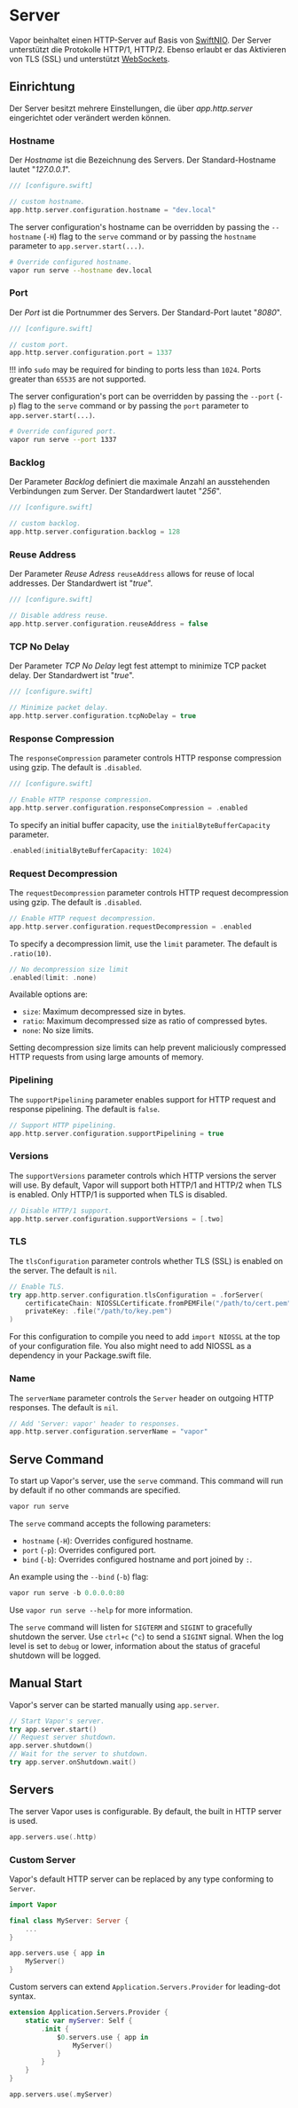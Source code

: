 # Server

Vapor beinhaltet einen HTTP-Server auf Basis von [SwiftNIO](https://github.com/apple/swift-nio). Der Server unterstützt die Protokolle HTTP/1, HTTP/2. Ebenso erlaubt er das Aktivieren von TLS (SSL) und unterstützt [WebSockets](websockets.md).

## Einrichtung

Der Server besitzt mehrere Einstellungen, die über _app.http.server_ eingerichtet oder verändert werden können.

### Hostname

Der _Hostname_ ist die Bezeichnung des Servers. Der Standard-Hostname lautet "_127.0.0.1_".

```swift
/// [configure.swift]

// custom hostname.
app.http.server.configuration.hostname = "dev.local"
```

The server configuration's hostname can be overridden by passing the `--hostname` (`-H`) flag to the `serve` command or by passing the `hostname` parameter to `app.server.start(...)`. 

```sh
# Override configured hostname.
vapor run serve --hostname dev.local
```

### Port

Der _Port_ ist die Portnummer des Servers. Der Standard-Port lautet "_8080_". 

```swift
/// [configure.swift]

// custom port.
app.http.server.configuration.port = 1337
```

!!! info
	`sudo` may be required for binding to ports less than `1024`. Ports greater than `65535` are not supported. 


The server configuration's port can be overridden by passing the `--port` (`-p`) flag to the `serve` command or by passing the `port` parameter to `app.server.start(...)`. 

```sh
# Override configured port.
vapor run serve --port 1337
```

### Backlog

Der Parameter _Backlog_ definiert die maximale Anzahl an ausstehenden Verbindungen zum Server. Der Standardwert lautet "_256_".

```swift
/// [configure.swift]

// custom backlog.
app.http.server.configuration.backlog = 128
```

### Reuse Address

Der Parameter _Reuse Adress_ `reuseAddress` allows for reuse of local addresses. Der Standardwert ist "_true_".

```swift
/// [configure.swift]

// Disable address reuse.
app.http.server.configuration.reuseAddress = false
```

### TCP No Delay

Der Parameter _TCP No Delay_ legt fest attempt to minimize TCP packet delay. Der Standardwert ist "_true_". 

```swift
/// [configure.swift]

// Minimize packet delay.
app.http.server.configuration.tcpNoDelay = true
```

### Response Compression

The `responseCompression` parameter controls HTTP response compression using gzip. The default is `.disabled`.

```swift
/// [configure.swift]

// Enable HTTP response compression.
app.http.server.configuration.responseCompression = .enabled
```

To specify an initial buffer capacity, use the `initialByteBufferCapacity` parameter.

```swift
.enabled(initialByteBufferCapacity: 1024)
```

### Request Decompression

The `requestDecompression` parameter controls HTTP request decompression using gzip. The default is `.disabled`.

```swift
// Enable HTTP request decompression.
app.http.server.configuration.requestDecompression = .enabled
```

To specify a decompression limit, use the `limit` parameter. The default is `.ratio(10)`.

```swift
// No decompression size limit
.enabled(limit: .none)
```

Available options are:

- `size`: Maximum decompressed size in bytes.
- `ratio`: Maximum decompressed size as ratio of compressed bytes.
- `none`: No size limits.

Setting decompression size limits can help prevent maliciously compressed HTTP requests from using large amounts of memory.

### Pipelining

The `supportPipelining` parameter enables support for HTTP request and response pipelining. The default is `false`. 

```swift
// Support HTTP pipelining.
app.http.server.configuration.supportPipelining = true
```

### Versions

The `supportVersions` parameter controls which HTTP versions the server will use. By default, Vapor will support both HTTP/1 and HTTP/2 when TLS is enabled. Only HTTP/1 is supported when TLS is disabled. 

```swift
// Disable HTTP/1 support.
app.http.server.configuration.supportVersions = [.two]
```

### TLS

The `tlsConfiguration` parameter controls whether TLS (SSL) is enabled on the server. The default is `nil`. 

```swift
// Enable TLS.
try app.http.server.configuration.tlsConfiguration = .forServer(
    certificateChain: NIOSSLCertificate.fromPEMFile("/path/to/cert.pem").map { .certificate($0) },
    privateKey: .file("/path/to/key.pem")
)
```

For this configuration to compile you need to add `import NIOSSL` at the top of your configuration file. You also might need to add NIOSSL as a dependency in your Package.swift file.

### Name

The `serverName` parameter controls the `Server` header on outgoing HTTP responses. The default is `nil`.

```swift
// Add 'Server: vapor' header to responses.
app.http.server.configuration.serverName = "vapor"
```

## Serve Command

To start up Vapor's server, use the `serve` command. This command will run by default if no other commands are specified. 

```swift
vapor run serve
```

The `serve` command accepts the following parameters:

- `hostname` (`-H`): Overrides configured hostname.
- `port` (`-p`): Overrides configured port.
- `bind` (`-b`): Overrides configured hostname and port joined by `:`. 

An example using the `--bind` (`-b`) flag:

```swift
vapor run serve -b 0.0.0.0:80
```

Use `vapor run serve --help` for more information.

The `serve` command will listen for `SIGTERM` and `SIGINT` to gracefully shutdown the server. Use `ctrl+c` (`^c`) to send a `SIGINT` signal. When the log level is set to `debug` or lower, information about the status of graceful shutdown will be logged.

## Manual Start

Vapor's server can be started manually using `app.server`.

```swift
// Start Vapor's server.
try app.server.start()
// Request server shutdown.
app.server.shutdown()
// Wait for the server to shutdown.
try app.server.onShutdown.wait()
```

## Servers

The server Vapor uses is configurable. By default, the built in HTTP server is used.

```swift
app.servers.use(.http)
```

### Custom Server

Vapor's default HTTP server can be replaced by any type conforming to `Server`. 

```swift
import Vapor

final class MyServer: Server {
	...
}

app.servers.use { app in
	MyServer()
}
```

Custom servers can extend `Application.Servers.Provider` for leading-dot syntax.

```swift
extension Application.Servers.Provider {
    static var myServer: Self {
        .init {
            $0.servers.use { app in
            	MyServer()
            }
        }
    }
}

app.servers.use(.myServer)
```
